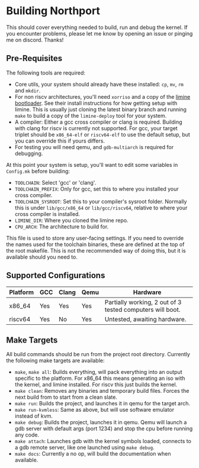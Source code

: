 # Building Northport

This should cover everything needed to build, run and debug the kernel. If you encounter problems, please let me know by opening an issue or pinging me on discord. Thanks!

## Pre-Requisites

The following tools are required:
- Core utils, your system should already have these installed: `cp`, `mv`, `rm` and `mkdir`.
- For non riscv architectures, you'll need `xorriso` and a copy of the [limine bootloader](https://github.com/limine-bootloader/limine). See their install instructions for how getting setup with limine. This is usually just cloning the latest binary branch and running `make` to build a copy of the `limine-deploy` tool for your system.
- A compiler: Either a gcc cross compiler or clang is required. Building with clang for riscv is currently not supported. For gcc, your target triplet should be `x86_64-elf` or `riscv64-elf` to use the default setup, but you can override this if yours differs.
- For testing you will need qemu, and `gdb-multiarch` is required for debugging.

At this point your system is setup, you'll want to edit some variables in `Config.mk` before building:
- `TOOLCHAIN`: Select 'gcc' or 'clang'.
- `TOOLCHAIN_PREFIX`: Only for gcc, set this to where you installed your cross compiler.
- `TOOLCHAIN_SYSROOT`: Set this to your compiler's sysroot folder. Normally this is under `lib/gcc/x86_64` or `lib/gcc/riscv64`, relative to where your cross compiler is installed.
- `LIMINE_DIR`: Where you cloned the limine repo.
- `CPU_ARCH`: The architecture to build for.

This file is used to store any user-facing settings. If you need to override the names used for the toolchain binaries, these are defined at the top of the root makefile. This is not the recommended way of doing this, but it is available should you need to.

## Supported Configurations

| Platform | GCC | Clang | Qemu | Hardware                  |
|----------|-----|-------|------|---------------------------|
| x86_64   | Yes | Yes   | Yes  | Partially working, 2 out of 3 tested computers will boot. |
| riscv64  | Yes | No    | Yes  | Untested, awaiting hardware. |

## Make Targets

All build commands should be run from the project root directory. Currently the following make targets are available:
- `make`, `make all`: Builds everything, will pack everything into an output specific to the platform. For x86_64 this means generating an iso with the kernel, and limine installed. For riscv this just builds the kernel.
- `make clean`: Removes any binaries and temporary build files. Forces the next build from to start from a clean slate.
- `make run`: Builds the project, and launches it in qemu for the target arch.
- `make run-kvmless`: Same as above, but will use software emulator instead of kvm.
- `make debug`: Builds the project, launches it in qemu. Qemu will launch a gdb server with default args (port 1234) and stop the cpu before running any code.
- `make attach`: Launches gdb with the kernel symbols loaded, connects to a gdb remote server, like one launched using `make debug`.
- `make docs`: Currently a no op, will build the documentation when available.
